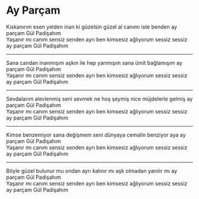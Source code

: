 # Ay Parçam

Kıskanırım esen yelden inan ki güzelsin güzel al canımı iste benden ay parçam Gül Padişahım  
Yaşanır mı canım sensiz senden ayrı ben kimsesiz ağlıyorum sessiz sessiz ay parçam Gül Padişahım  
****  
Sana candan inanmışım aşkın ile hep yanmışım sana ümit bağlamışım ay parçam Gül Padişahım  
Yaşanır mı canım sensiz senden ayrı ben kimsesiz ağlıyorum sessiz sessiz ay parçam Gül Padişahım  
****  
Sevdalarım alevlenmiş seni sevmek ne hoş şeymiş nice müjdelerle gelmiş ay parçam Gül Padişahım  
Yaşanır mı canım sensiz senden ayrı ben kimsesiz ağlıyorum sessiz sessiz ay parçam Gül Padişahım  
****  
Kimse benzemiyor sana değişmem seni dünyaya cemalin benziyor aya ay parçam Gül Padişahım  
Yaşanır mı canım sensiz senden ayrı ben kimsesiz ağlıyorum sessiz sessiz ay parçam Gül Padişahım  
****  
Böyle güzel bulunur mu ondan ayrı kalınır mı aşk olmadan yanılır mı ay parçam Gül Padişahım  
Yaşanır mı canım sensiz senden ayrı ben kimsesiz ağlıyorum sessiz sessiz ay parçam Gül Padişahım  

